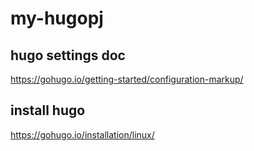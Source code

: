 # my-hugopj

## hugo settings doc

https://gohugo.io/getting-started/configuration-markup/

## install hugo

https://gohugo.io/installation/linux/
